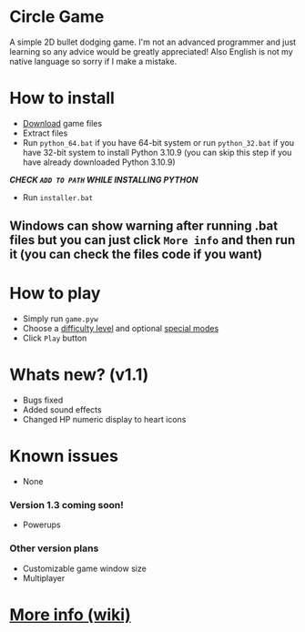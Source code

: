 # Circle Game
A simple 2D bullet dodging game. I'm not an advanced programmer and just learning so any advice would be greatly appreciated! Also English is not my native language so sorry if I make a mistake.

# How to install
- [Download](https://github.com/vDeresh/Circle_Game/archive/refs/heads/v1.2.zip) game files
- Extract files
- Run `python_64.bat` if you have 64-bit system or run `python_32.bat` if you have 32-bit system to install Python 3.10.9 (you can skip this step if you have already downloaded Python 3.10.9)

**_CHECK `ADD TO PATH` WHILE INSTALLING PYTHON_**

- Run `installer.bat`
## Windows can show warning after running .bat files but you can just click `More info` and then run it (you can check the files code if you want)

# How to play
- Simply run `game.pyw`
- Choose a [difficulty level](https://github.com/vDeresh/Circle_Game/wiki/Home/#difficulty-levels) and optional [special modes](https://github.com/vDeresh/Circle_Game/wiki#special-modes)
- Click `Play` button

# Whats new? (v1.1)
- Bugs fixed
- Added sound effects
- Changed HP numeric display to heart icons 

# Known issues
- None

### Version 1.3 coming soon!
- Powerups

### Other version plans
- Customizable game window size
- Multiplayer

# [More info (wiki)](https://github.com/vDeresh/Circle_Game/wiki)
